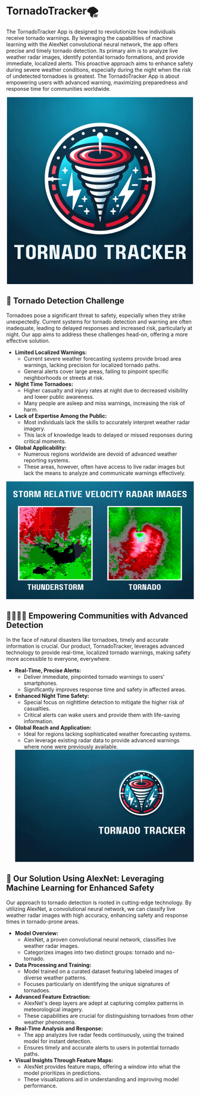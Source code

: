 # TornadoTracker🌪️

The TornadoTracker App is designed to revolutionize how individuals receive tornado warnings. By leveraging the capabilities of machine learning with the AlexNet convolutional neural network, the app offers precise and timely tornado detection. Its primary aim is to analyze live weather radar images, identify potential tornado formations, and provide immediate, localized alerts. This proactive approach aims to enhance safety during severe weather conditions, especially during the night when the risk of undetected tornadoes is greatest. The TornadoTracker App is about empowering users with advanced warning, maximizing preparedness and response time for communities worldwide.

<div align="center"> <img src="https://github.com/cam-alvarez/tornado-tracker/blob/main/assets/Tornadotrackerlogo.png"> </div>

## 🚨 Tornado Detection Challenge
Tornadoes pose a significant threat to safety, especially when they strike unexpectedly. Current systems for tornado detection and warning are often inadequate, leading to delayed responses and increased risk, particularly at night. Our app aims to address these challenges head-on, offering a more effective solution.

- **Limited Localized Warnings:** 
  - Current severe weather forecasting systems provide broad area warnings, lacking precision for localized tornado paths.
  - General alerts cover large areas, failing to pinpoint specific neighborhoods or streets at risk.
- **Night Time Tornadoes:** 
  - Higher casualty and injury rates at night due to decreased visibility and lower public awareness.
  - Many people are asleep and miss warnings, increasing the risk of harm.
- **Lack of Expertise Among the Public:** 
  - Most individuals lack the skills to accurately interpret weather radar imagery.
  - This lack of knowledge leads to delayed or missed responses during critical moments.
- **Global Applicability:** 
  - Numerous regions worldwide are devoid of advanced weather reporting systems.
  - These areas, however, often have access to live radar images but lack the means to analyze and communicate warnings effectively.

 <div align="center"> <img src="https://github.com/cam-alvarez/tornado-tracker/blob/main/assets/Storm-relative-velocity%20radar-images.png"> </div>
 

## 👨‍👩‍👦‍👦 Empowering Communities with Advanced Detection
In the face of natural disasters like tornadoes, timely and accurate information is crucial. Our product, TornadoTracker, leverages advanced technology to provide real-time, localized tornado warnings, making safety more accessible to everyone, everywhere.

- **Real-Time, Precise Alerts:** 
  - Deliver immediate, pinpointed tornado warnings to users' smartphones.
  - Significantly improves response time and safety in affected areas.
- **Enhanced Night Time Safety:** 
  - Special focus on nighttime detection to mitigate the higher risk of casualties.
  - Critical alerts can wake users and provide them with life-saving information.
- **Global Reach and Application:** 
  - Ideal for regions lacking sophisticated weather forecasting systems.
  - Can leverage existing radar data to provide advanced warnings where none were previously available.
  <div align="center"> <img src="https://github.com/cam-alvarez/tornado-tracker/blob/main/assets/tornadotrackermockup.gif"> </div>

## 🤖 Our Solution Using AlexNet: Leveraging Machine Learning for Enhanced Safety
Our approach to tornado detection is rooted in cutting-edge technology. By utilizing AlexNet, a convolutional neural network, we can classify live weather radar images with high accuracy, enhancing safety and response times in tornado-prone areas.

- **Model Overview:** 
  - AlexNet, a proven convolutional neural network, classifies live weather radar images.
  - Categorizes images into two distinct groups: tornado and no-tornado.
- **Data Processing and Training:** 
  - Model trained on a curated dataset featuring labeled images of diverse weather patterns.
  - Focuses particularly on identifying the unique signatures of tornadoes.
- **Advanced Feature Extraction:** 
  - AlexNet's deep layers are adept at capturing complex patterns in meteorological imagery.
  - These capabilities are crucial for distinguishing tornadoes from other weather phenomena.
- **Real-Time Analysis and Response:** 
  - The app analyzes live radar feeds continuously, using the trained model for instant detection.
  - Ensures timely and accurate alerts to users in potential tornado paths.
- **Visual Insights Through Feature Maps:** 
  - AlexNet provides feature maps, offering a window into what the model prioritizes in predictions.
  - These visualizations aid in understanding and improving model performance.
